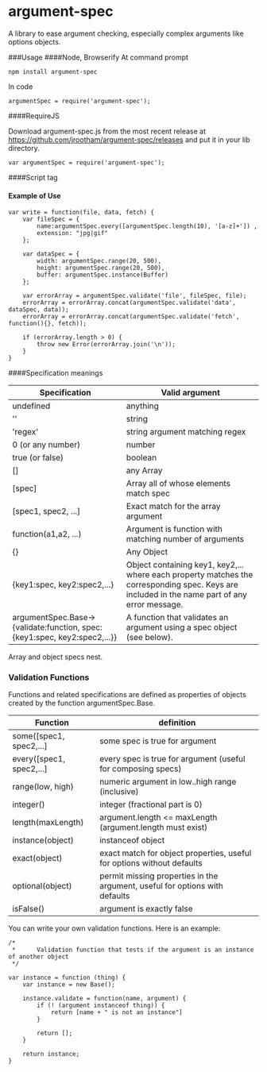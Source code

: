 # argument-spec

A library to ease argument checking, especially complex arguments like options objects.

###Usage
####Node, Browserify
At command prompt

    npm install argument-spec

In code

    argumentSpec = require('argument-spec');
    
####RequireJS

Download argument-spec.js from the most recent release at https://github.com/jrootham/argument-spec/releases and put it in your lib directory.

    var argumentSpec = require('argument-spec');

####Script tag
    <script type="text/javascript"
            src="https://cdn.rawgit.com/jrootham/argument-spec/v3.1.0/argument-spec.js">
    </script>
    
#### Example of Use

    var write = function(file, data, fetch) {
        var fileSpec = {
            name:argumentSpec.every([argumentSpec.length(10), '[a-z]+']) ,
            extension: "jpg|gif"
        };

        var dataSpec = {
            width: argumentSpec.range(20, 500),
            height: argumentSpec.range(20, 500),
            buffer: argumentSpec.instance(Buffer)
        };

        var errorArray = argumentSpec.validate('file', fileSpec, file);
        errorArray = errorArray.concat(argumentSpec.validate('data', dataSpec, data));
        errorArray = errorArray.concat(argumentSpec.validate('fetch', function(){}, fetch));

        if (errorArray.length > 0) {
            throw new Error(errorArray.join('\n'));
        }
    }

####Specification meanings

|Specification|Valid argument|
-----------|----------
|undefined|anything|
|''|string|
|'regex'|string argument matching regex|
|0 (or any number)|number|
|true (or false)|boolean|
|[]|any Array|
|[spec]|Array all of whose elements match spec|
|[spec1, spec2, ...]|Exact match for the array argument|
|function(a1,a2, ...)|Argument is function with matching number of arguments|
|{}|Any Object|
|{key1:spec, key2:spec2,...}| Object containing key1, key2,... where each property matches the corresponding spec. Keys are included in the name part of any error message.|
|argumentSpec.Base->{validate:function, spec:{key1:spec, key2:spec2,...}}| A function that validates an argument using a spec object (see below).|

Array and object specs nest.

### Validation Functions

Functions and related specifications are defined as properties of objects created by the function argumentSpec.Base. 

Function| definition
------------|---
some([spec1, spec2,...]|           some spec is true for argument
every([spec1, spec2,...]|          every spec is true for argument (useful for composing specs)
range(low, high)|          numeric argument in low..high range (inclusive)
integer()|        integer (fractional part is 0)
length(maxLength) | argument.length <= maxLength (argument.length must exist)
instance(object)|instanceof object
exact(object)|exact match for object properties, useful for options without defaults
optional(object)|permit missing properties in the argument, useful for options with defaults
isFalse()|argument is exactly false
You can write your own validation functions.
Here is an example:

    /*
     *      Validation function that tests if the argument is an instance of another object
     */

    var instance = function (thing) {
        var instance = new Base();

        instance.validate = function(name, argument) {
            if (! (argument instanceof thing)) {
                return [name + " is not an instance"]
            }

            return [];
        }

        return instance;
    }



            




